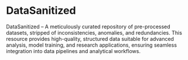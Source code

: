 # DataSanitized
DataSanitized – A meticulously curated repository of pre-processed datasets, stripped of inconsistencies, anomalies, and redundancies. This resource provides high-quality, structured data suitable for advanced analysis, model training, and research applications, ensuring seamless integration into data pipelines and analytical workflows.
